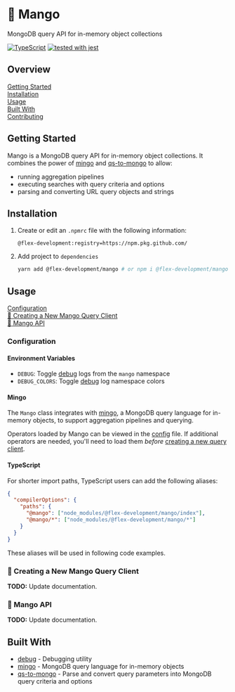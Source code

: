 # :mango: Mango

MongoDB query API for in-memory object collections

[![TypeScript](https://badgen.net/badge/-/typescript?icon=typescript&label)](https://www.typescriptlang.org/)
[![tested with jest](https://img.shields.io/badge/tested_with-jest-99424f.svg)](https://github.com/facebook/jest)

## Overview

[Getting Started](#getting-started)  
[Installation](#installation)  
[Usage](#usage)  
[Built With](#built-with)  
[Contributing](docs/CONTRIBUTING.md)

## Getting Started

Mango is a MongoDB query API for in-memory object collections. It combines the
power of [mingo][1] and [qs-to-mongo][2] to allow:

- running aggregation pipelines
- executing searches with query criteria and options
- parsing and converting URL query objects and strings

## Installation

1. Create or edit an `.npmrc` file with the following information:

   ```utf-8
   @flex-development:registry=https://npm.pkg.github.com/
   ```

2. Add project to `dependencies`

   ```zsh
   yarn add @flex-development/mango # or npm i @flex-development/mango
   ```

## Usage

[Configuration](#configuration)  
[🚧 Creating a New Mango Query Client](#🚧-creating-a-new-mango-query-client)  
[🚧 Mango API](#🚧-mango-api)

### Configuration

#### Environment Variables

- `DEBUG`: Toggle [debug][3] logs from the `mango` namespace
- `DEBUG_COLORS`: Toggle [debug][3] log namespace colors

#### Mingo

The `Mango` class integrates with [mingo][1], a MongoDB query language for
in-memory objects, to support aggregation pipelines and querying.

Operators loaded by Mango can be viewed in the [config](src/config/mingo.ts)
file. If additional operators are needed, you'll need to load them _before_
[creating a new query client](#🚧-creating-a-new-mango-query-client).

#### TypeScript

For shorter import paths, TypeScript users can add the following aliases:

```json
{
  "compilerOptions": {
    "paths": {
      "@mango": ["node_modules/@flex-development/mango/index"],
      "@mango/*": ["node_modules/@flex-development/mango/*"]
    }
  }
}
```

These aliases will be used in following code examples.

### 🚧 Creating a New Mango Query Client

**TODO:** Update documentation.

### 🚧 Mango API

**TODO:** Update documentation.

## Built With

- [debug][3] - Debugging utility
- [mingo][1] - MongoDB query language for in-memory objects
- [qs-to-mongo][2] - Parse and convert query parameters into MongoDB query
  criteria and options

[1]: https://github.com/kofrasa/mingo
[2]: https://github.com/fox1t/qs-to-mongo
[3]: https://github.com/visionmedia/debug
